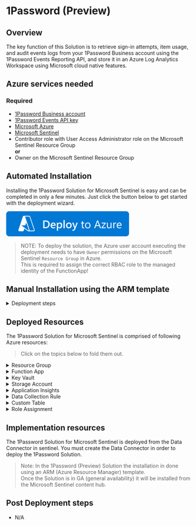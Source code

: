 # 1Password (Preview)

## Overview

The key function of this Solution is to retrieve sign-in attempts, item usage, and audit events logs from your 1Password Business account using the 1Password Events Reporting API, and store it in an Azure Log Analytics Workspace using Microsoft cloud native features.

## Azure services needed

### Required

- [1Password Business account](https://1password.com/business)
- [1Password Events API key](https://support.1password.com/events-reporting/#appendix-issue-or-revoke-bearer-tokens)
- [Microsoft Azure](https://azure.microsoft.com/en-us/free)
- [Microsoft Sentinel](https://azure.microsoft.com/en-us/products/microsoft-sentinel/)
- Contributor role with User Access Administrator role on the Microsoft Sentinel Resource Group <br>
**or**
- Owner on the Microsoft Sentinel Resource Group 

## Automated Installation

Installing the 1Password Solution for Microsoft Sentinel is easy and can be completed in only a few minutes. 
Just click the button below to get started with the deployment wizard. <br>

[![Deploy To Azure](https://raw.githubusercontent.com/Azure/azure-quickstart-templates/master/1-CONTRIBUTION-GUIDE/images/deploytoazure.svg?sanitize=true)](https://portal.azure.com/#create/Microsoft.Template/uri/https%3A%2F%2Fraw.githubusercontent.com%2FAzure%2FAzure-Sentinel%2Fmaster%2F1password%2FSolutions%2F1Password%2FData%20Connectors%2F1Password%2Fazuredeploy_1Password_API_FunctionApp.json/createUIDefinitionUri/https%3A%2F%2Fraw.githubusercontent.com%2FAzure%2FAzure-Sentinel%2Fmaster%2F1password%2FSolutions%2F1Password%2FData%20Connectors%2F1Password%2Fdeployment%2FUiDefinition.json)

> NOTE: To deploy the solution, the Azure user account executing the deployment needs to have `Owner` permissions on the Microsoft Sentinel `Resource Group` in Azure.<br>
> This is required to assign the correct RBAC role to the managed identity of the FunctionApp!  

## Manual Installation using the ARM template

<details>

<summary>Deployment steps</summary>
<br/>

## Manual Installation using the ARM template

1. Install the data connector using the ARM template or use this link to skip the steps below

![Alt text](https://github.com/Azure/Azure-Sentinel/blob/f3655ba6a4891acdda67c3c3bf2414401de323b6/Solutions/1Password/images/image.png)

2. After the deployment of the template has completed open the Microsoft Sentinel portal and select the data connector

![Alt text](https://github.com/Azure/Azure-Sentinel/blob/f3655ba6a4891acdda67c3c3bf2414401de323b6/Solutions/1Password/images/dataconnector.png)

3. Select the `Open connector page` button to open the data connector configuration
4. click on the `Deploy to Azure` button<br>
This will open a new browser page containing a deployment wizard in Microsoft Azure.<br>
Fill in all the required fields and select `create` on the last page.

![Alt text](https://github.com/Azure/Azure-Sentinel/blob/fd9527ab432fa3e4e6115e4ee823ed5c2a92c163/Solutions/1Password/images/summary.png)

The required resources for the deployment will now be created.

</details>

## Deployed Resources

The 1Password Solution for Microsoft Sentinel is comprised of following Azure resources:

> Click on the topics below to fold them out.

<details>

<summary>Resource Group</summary>
<br/>

### **Resource Group**

The Azure resource group is used as a container to group a set of Azure resources that share the same lifecycle.
> NOTE: Known limitation is that the Solution can only be deployed within the same `resourcegroup` as where Microsoft Sentinel is hosted.

</details>

<details>

<summary>Function App</summary>
<br/>

### **FunctionApp**

The Azure FunctionApp runs on top of an Azure App Service and is used to host the _PowerShell_ function to query the 1Password API endpoint. The Azure FunctionApp has the following components:

```powershell
|- WWWROOT
|-|- Modules
|-|-|- HelperFunctions.psm1
|-|- function
|-|-|- function.json
|-|-|- run.ps1
|-|- host.json
|-|- profile.ps1
|-|- requirements.psd1
```

The ```HelperFunctions.psm1``` module is used to simplify the FunctionApp code and handles security related tasks like:

- Query the 1Password Events API endpoint
- Send the data to the Data Collection Rule endpoint
- Set and retrieve the cursor and timestamp to a storage account

</details>

<details>

<summary>Key Vault</summary>
<br/>

### **Key Vault**

The Azure Key Vault resource is used to securely store certain sensitive or secret values used in the 1Password Solution for Microsoft Sentinel. 
Because of the sensitivity of the secrets in the Key Vault, access is restricted to the Managed Identity (MSI) of the FunctionApp.
Secrets that reside in the vault are:

- APIKey (1password)
- functionAppPackage (location to zip package hosting the function)
- dataCollectionEndpoint (endpoint for uploading 1Password logs)

</details>

<details>

<summary>Storage Account</summary>
<br/>

### **Storage Account**

The Storage Account resources is used to store logs and properties of the Azure FunctionApp.

</details>

<details>

<summary>Application Insights</summary>
<br/>

### **Application Insights**

The Application Insights instance is used for collecting telemetry of the Azure FunctionApp.
This provides visibility into the availability, performance, and usage patterns of the FunctionApp.

</details>

<details>

<summary>Data Collection Rule</summary>
<br/>

### **Data Collection Rule (DCR)**

The Data Collection Rule is attached to a _data collection endpoint_ and a Log Analytics table.
The Managed Identity (MSI) of the FunctionApp is used to authenticate against the data collection endpoint.

</details>

<details>

<summary>Custom Table</summary>
<br/>

## **Custom Table**

During deployment, a custom table with the name "OnePasswordEventLogs_CL" is created in the Log Analytics workspace.

</details>

<details>

<summary>Role Assignment</summary>
<br/>

### **Role Assignment**

The identity used to send the data to the Data Collection Endpoint needs to have the _Monitoring Metrics Publisher_ role on the Data Collection Rule (DCR). 
> NOTE: I can take up to 30 minutes after deployment before the first data is received by the table. <br>

</details>

## Implementation resources

The 1Password Solution for Microsoft Sentinel is deployed from the Data Connector in sentinel. You must create the Data Connector in order to deploy the 1Password Solution. 
> Note: In the 1Password (Preview) Solution the installation in done using an ARM (Azure Resource Manager) template.<br>Once the Solution is in GA (general availability) it will be installed from the Microsoft Sentinel content hub.


## Post Deployment steps

- N/A
